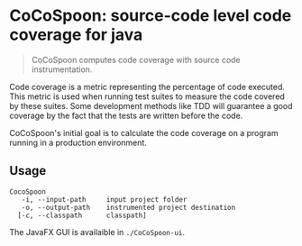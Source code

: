# CoCoSpoon: source-code level code coverage for java

> CoCoSpoon computes code coverage with source code instrumentation.

Code coverage is a metric representing the percentage of code executed. This metric is used when running test suites to measure the code covered by these suites. Some development methods like TDD will guarantee a good coverage by the fact that the tests are written before the code. 

CoCoSpoon's initial goal is to calculate the code coverage on a program running in a production environment.

## Usage

    CocoSpoon
       -i, --input-path     input project folder
       -o, --output-path    instrumented project destination
      [-c, --classpath      classpath] 

The JavaFX GUI is availaible in `./CoCoSpoon-ui`.


